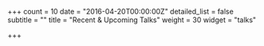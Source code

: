 +++
count = 10
date = "2016-04-20T00:00:00Z"
detailed_list = false
subtitle = ""
title = "Recent & Upcoming Talks"
weight = 30
widget = "talks"

+++
